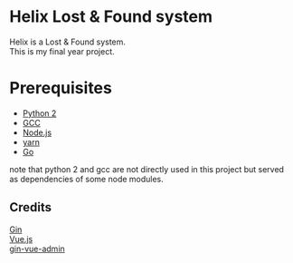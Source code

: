 # Helix Lost & Found system
Helix is a Lost & Found system.  
This is my final year project.


# Prerequisites
- [Python 2](https://www.python.org/downloads/)
- [GCC](https://gcc.gnu.org/)
- [Node.js](https://nodejs.org)
- [yarn](https://yarnpkg.com/)
- [Go](https://golang.org)  

note that python 2 and gcc are not directly used in this project but served as dependencies of some node modules.

## Credits
[Gin](https://github.com/gin-gonic/gin)  
[Vue.js](https://github.com/vuejs/vue)  
[gin-vue-admin](https://github.com/flipped-aurora/gin-vue-admin)

